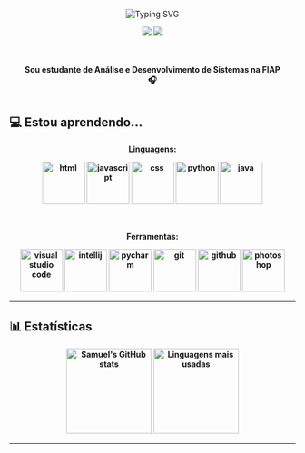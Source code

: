 <p align="center">
  <img align="center" src="https://readme-typing-svg.demolab.com?font=Open+Sans&weight=500&size=50&duration=4000&pause=300&color=fccb6f&center=true&vCenter=true&repeat=false&random=false&width=1200&height=200&lines=Olá!+Eu+sou+o+Samuel!&background=010d23" alt="Typing SVG" />
</p>

<div align="center">
  <a href="mailto:samueldamasceno.vip@gmail.com"><img src="https://img.shields.io/badge/Email-D14836?style=for-the-badge&logo=gmail&logoColor=white&color=038bbb"/></a>
  <a href="https://www.linkedin.com/in/samuel-damasceno-174a32312/" target="_blank"><img src="https://img.shields.io/badge/LinkedIn-0A66C2?style=for-the-badge&logo=linkedin&logoColor=white&color=038bbb"/></a>
  <!-- <a href="#" target="_blank"><img src="https://img.shields.io/badge/Instagram-E4405F?style=for-the-badge&logo=instagram&logoColor=white&color=038bbb"/></a> -->
</div>

<br>
<p align="center">
    <br>
    <strong>Sou estudante de Análise e Desenvolvimento de Sistemas na FIAP<strong>
    <br>
    🎧
    <br>
    <br>
</p>

## 💻 Estou aprendendo...

<p align="center">
  <strong>Linguagens:</strong>
</p>

<p align="center" >
  <img alt="html" src="https://cdn.jsdelivr.net/gh/devicons/devicon@latest/icons/html5/html5-plain-wordmark.svg" width="75" height="75"/>
<img alt="javascript" src="https://cdn.jsdelivr.net/gh/devicons/devicon@latest/icons/javascript/javascript-original.svg" width="75" height="75"/>
  <img alt="css" src="https://cdn.jsdelivr.net/gh/devicons/devicon@latest/icons/css3/css3-plain-wordmark.svg" width="75" height="75"/>
  <img alt="python" src="https://cdn.jsdelivr.net/gh/devicons/devicon@latest/icons/python/python-plain.svg" width="75" height="75"/>
  <img alt="java" src="https://cdn.jsdelivr.net/gh/devicons/devicon@latest/icons/java/java-plain.svg" width="75" height="75"/>
</p>

<br>
<p align="center">
  <strong>Ferramentas:</strong>
</p>

<p align="center">
<img alt="visual studio code" src="https://cdn.jsdelivr.net/gh/devicons/devicon@latest/icons/vscode/vscode-original.svg" width="75" height="75"/>
<img alt="intellij" src="https://cdn.jsdelivr.net/gh/devicons/devicon@latest/icons/intellij/intellij-original.svg" width="75" height="75"/>
<img alt="pycharm" src="https://cdn.jsdelivr.net/gh/devicons/devicon@latest/icons/pycharm/pycharm-original.svg" width="75" height="75"/>
<img alt="git" src="https://cdn.jsdelivr.net/gh/devicons/devicon@latest/icons/git/git-original.svg" width="75" height="75"/>
<img alt="github" src="https://cdn.jsdelivr.net/gh/devicons/devicon@latest/icons/github/github-original.svg" width="75" height="75"/>
<img alt="photoshop" src="https://cdn.jsdelivr.net/gh/devicons/devicon@latest/icons/photoshop/photoshop-original.svg" width="75" height="75"/>
</p>     
          

---

## 📊 Estatísticas

<p align="center">
  <img src="https://github-readme-stats.vercel.app/api?username=samueldamasceno&show_icons=true&bg_color=010d23&title_color=e19f41&text_color=fccb6f&icon_color=038bbb&locale=pt-br" alt="Samuel's GitHub stats" height="150"/>
  <img src="https://github-readme-stats.vercel.app/api/top-langs/?username=samueldamasceno&layout=compact&bg_color=010d23&title_color=e19f41&text_color=fccb6f&locale=pt-br" alt="Linguagens mais usadas" height="150"/>
  
</p>


---
